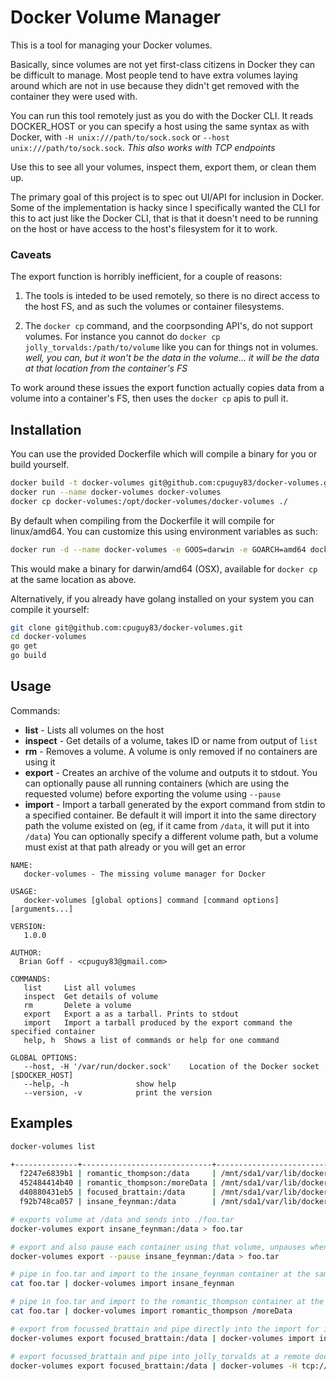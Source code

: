 # Docker Volume Manager

This is a tool for managing your Docker volumes.

Basically, since volumes are not yet first-class citizens in Docker they can be
difficult to manage. Most people tend to have extra volumes laying around which
are not in use because they didn't get removed with the container they were used
with.

You can run this tool remotely just as you do with the Docker CLI.  It reads
DOCKER_HOST or you can specify a host using the same syntax as with Docker, with
`-H unix:///path/to/sock.sock` or `--host unix:///path/to/sock.sock`.
*This also works with TCP endpoints*

Use this to see all your volumes, inspect them, export them, or clean them up.

The primary goal of this project is to spec out UI/API for inclusion in Docker.
Some of the implementation is hacky since I specifically wanted the CLI for this
to act just like the Docker CLI, that is that it doesn't need to be running on
the host or have access to the host's filesystem for it to work.

### Caveats

The export function is horribly inefficient, for a couple of reasons:

1) The tools is inteded to be used remotely, so there is no direct access to the
host FS, and as such the volumes or container filesystems.

2) The `docker cp` command, and the coorpsonding API's, do not support volumes.
For instance you cannot do `docker cp jolly_torvalds:/path/to/volume` like you
can for things not in volumes. *well, you can, but it won't be the data in the
volume... it will be the data at that location from the container's FS*

To work around these issues the export function actually copies data from a volume
into a container's FS, then uses the `docker cp` apis to pull it.

## Installation

You can use the provided Dockerfile which will compile a binary for you or build
yourself.

```bash
docker build -t docker-volumes git@github.com:cpuguy83/docker-volumes.git
docker run --name docker-volumes docker-volumes
docker cp docker-volumes:/opt/docker-volumes/docker-volumes ./
```

By default when compiling from the Dockerfile it will compile for linux/amd64.
You can customize this using environment variables as such:

```bash
docker run -d --name docker-volumes -e GOOS=darwin -e GOARCH=amd64 docker-volumes
```

This would make a binary for darwin/amd64 (OSX), available for `docker cp` at the
same location as above.

Alternatively, if you already have golang installed on your system you can
compile it yourself:

```bash
git clone git@github.com:cpuguy83/docker-volumes.git
cd docker-volumes
go get
go build
```

## Usage

Commands:

* **list** - Lists all volumes on the host
* **inspect** - Get details of a volume, takes ID or name from output of `list`
* **rm** - Removes a volume. A volume is only removed if no containers are using it
* **export** - Creates an archive of the volume and outputs it to stdout.  You can
  optionally pause all running containers (which are using the requested volume)
  before exporting the volume using `--pause`
* **import** - Import a tarball generated by the export command from stdin to a
  specified container.  Be default it will import it into the same directory path
  the volume existed on (eg, if it came from `/data`, it will put it into `/data`)
  You can optionally specify a different volume path, but a volume must exist at
  that path already or you will get an error

```
NAME:
   docker-volumes - The missing volume manager for Docker

USAGE:
   docker-volumes [global options] command [command options] [arguments...]

VERSION:
   1.0.0

AUTHOR:
  Brian Goff - <cpuguy83@gmail.com>

COMMANDS:
   list		List all volumes
   inspect	Get details of volume
   rm		Delete a volume
   export	Export a as a tarball. Prints to stdout
   import	Import a tarball produced by the export command the specified container
   help, h	Shows a list of commands or help for one command

GLOBAL OPTIONS:
   --host, -H '/var/run/docker.sock'	Location of the Docker socket [$DOCKER_HOST]
   --help, -h				show help
   --version, -v			print the version
```

## Examples
```bash
docker-volumes list

+--------------+-----------------------------+---------------------------------------------------------------------------------------------------+
  f2247e6839b1 | romantic_thompson:/data     | /mnt/sda1/var/lib/docker/vfs/dir/f2247e6839b1ea7ded4123bdc2790e184e6ab6ee3b614fbcb1a72e7bad40e90c
  452484414b40 | romantic_thompson:/moreData | /mnt/sda1/var/lib/docker/vfs/dir/452484414b407c7823357b2cac6812d4e0aa47ca13bd91c68fbe8626760e1adb
  d40880431eb5 | focused_brattain:/data      | /mnt/sda1/var/lib/docker/vfs/dir/d40880431eb5f49a36bba5f5dd5500ae5fc85f9d8d8e4253a7b434302750dead
  f92b748ca057 | insane_feynman:/data        | /mnt/sda1/var/lib/docker/vfs/dir/f92b748ca05768688b41703c2b011520cba7dc2a58acdf10007a83e6c17c5084

# exports volume at /data and sends into ./foo.tar
docker-volumes export insane_feynman:/data > foo.tar

# export and also pause each container using that volume, unpauses when export is finished
docker-volumes export --pause insane_feynman:/data > foo.tar

# pipe in foo.tar and import to the insane_feynman container at the same /data path
cat foo.tar | docker-volumes import insane_feynman

# pipe in foo.tar and import to the romantic_thompson container at the /moreData path
cat foo.tar | docker-volumes import romantic_thompson /moreData

# export from focussed_brattain and pipe directly into the import for insane_feynman
docker-volumes export focused_brattain:/data | docker-volumes import insane_feynman

# export focussed_brattain and pipe into jolly_torvalds at a remote docker instance
docker-volumes export focused_brattain:/data | docker-volumes -H tcp://1.2.3.4:2375 jolly_torvalds
```
